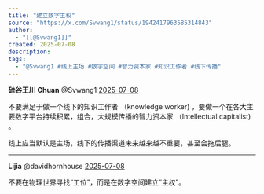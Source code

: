 ```yaml
---
title: "建立数字主权"
source: "https://x.com/Svwang1/status/1942417963585314843"
author:
  - "[[@Svwang1]]"
created: 2025-07-08
description:
tags:
  - "@Svwang1 #线上主场 #数字空间 #智力资本家 #知识工作者 #线下传播"
---
```

**硅谷王川 Chuan** @Svwang1 [2025-07-08](https://x.com/Svwang1/status/1942417963585314843)

不要满足于做一个线下的知识工作者 （knowledge worker) ，要做一个在各大主要数字平台持续积累，组合，大规模传播的智力资本家 （Intellectual capitalist) 。

线上应当默认是主场，线下的传播渠道未来越来越不重要，甚至会拖后腿。

---

**Lijia** @davidhornhouse [2025-07-08](https://x.com/davidhornhouse/status/1942419463439061109)

不要在物理世界寻找“工位”，而是在数字空间建立“主权”。